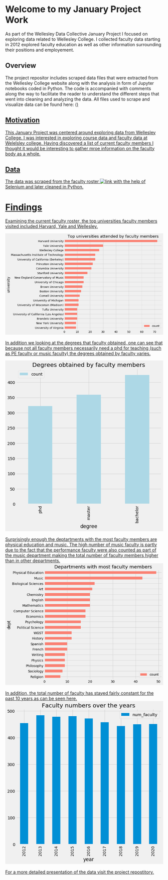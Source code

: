 # Welcome to my January Project Work

As part of the Wellesley Data Collective January Project I focused on exploring data related to Wellesley College. I collected faculty data starting in 2012 explored faculty education as well as other information surrounding their positions and employement. 

## Overview

The project repositor includes scraped data files that were extracted from the Wellesley College website along with the analysis in form of Jupyter notebooks coded in Python. The code is accompanied with comments along the way to facilitate the reader to understand the different steps that went into cleaning and analyzing the data. 
All files used to scrape and visualize data can be found here: (<a href="https://github.com/amock412/january_project">)

## Motivation 
This January Project was centered around exploring data from Wellesley College. I was interested in exploring course data and faculty data at Welelsley college. Having discovered a list of current faculty members I thought it would be interesting to gather mroe information on the faculty body as a whole.

## Data 
The data was scraped from the faculty roster ![link](https://www.wellesley.edu/provost/facultyroster) with the help of Selenium and later cleaned in Python.

# Findings 

Examining the current faculty roster, the top universities faculty members visited included Harvard, Yale and Wellesley. 


![image](/top_unis.png)


In addition we looking at the degrees that faculty obtained, one can see that because not all faculty members necessarily need a phd for teaching 
(such as PE faculty or music faculty) the degrees obtained by faculty varies. 

![image](/degrees.png)

Surprisingly enough the deptartments with the most faculty members are physical education and music. The high number of music faculty is partly due to the fact that the performance faculty were also counted as part of the music department making the total number of faculty members higher than in other departments.
![image](/facultybydept.png)

In addition, the total number of faculty has stayed fairly constant for the past 10 years as can be seen here. 
![image](/facultyovertime.png)

For a more detailed presentation of the data visit the project repostitory.

